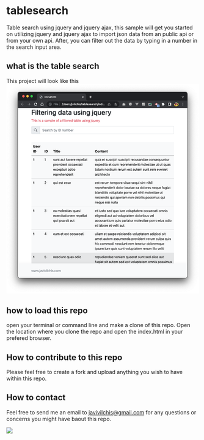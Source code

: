 # tablesearch
Table search using jquery and jquery ajax, this sample will get you started on utilizing jquery and jquery ajax to import json data from an public api or from your own api. After, you can filter out the data by typing in a number in the search input area.

## what is the table search
This project will look like this
![My Image](jqueryfilter.png)

## how to load this repo
open your terminal or command line and make a clone of this repo. Open the location where you clone the repo and open the index.html in your prefered browser.

## How to contribute to this repo
Please feel free to create a fork and upload anything you wish to have within this repo.

## How to contact 
Feel free to send me an email to <a href="mailto:javivilchis@gmail.com?subject=about tablesearch repo">javivilchis@gmail.com</a> for any questions or concerns you might have baout this repo.

<a href="mailto:javivilchis@gmail.com?"><img src="https://img.shields.io/badge/gmail-%23DD0031.svg?&style=for-the-badge&logo=gmail&logoColor=white"/></a>
